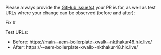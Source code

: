 Please always provide the [GitHub issue(s)](../issues) your PR is for, as well as test URLs where your change can be observed (before and after):

Fix #<gh-issue-id>

Test URLs:
- Before: https://main--aem-boilerplate-xwalk--nkthakur48.hlx.live/
- After: https://<branch>--aem-boilerplate-xwalk--nkthakur48.hlx.live/
